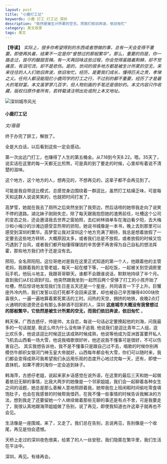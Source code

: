 ```yaml
---
layout: post
title: "小鹿打工记"
keywords: 小鹿 打工 打工记 深圳
description: "依然是被生计所累的空无，而我们依旧奔波，依旧匆忙"
category: 美文收录
tags: 美文
---
```


**【导读】** *实际上，很多你希望得到的东西或者想做的事，总有一天会变得不重要。即使再执着，结果不一定是你“曾想过的那般繁华”。那么，重要的则是，你一路走过，尝尽的酸甜苦辣。有一天再回味这些过程，你会觉得虽踏着荆棘，却不觉痛苦，有泪可流，却不是悲伤。是的，世间的很多地方都是被生计所累的空无，来来往往的人人们依旧奔波，依旧匆忙。经历，是要我们成长，懂得匹夫之责，孝悌之义。任何人都没能阻拦小鹿同学的打工之行，不过别的都不重要，经历了才是最大的笔财富。本文虽寥寥几百字，但人物刻画的手笔还是很妙的。本文内容只作收藏，版权归原作者所有，若转载请注明出处或附上本文地址。*

![深圳城市风光](http://static.konghy.cn/xlwb/imgs/ww3/mw690/c3c88275gw1f7wvo7z9bbj20go0b6dgg.jpg)

#### 小鹿打工记

*文/蓓蓓*

终于办完了辞工，解放了。

全是大白话，以后看到这些一定会感动。

第一次出远门打工，也赚得了人生的第五桶金。从7.18到今天8.22。嗯。35天了，说实话在这里的每一天都无比煎熬，可是真的到了要走的时候，心里却有着说不清楚的滋味。

这个地方，这个地方的人，想再见的，不想再见的，这辈子都不会再见到了。

可能是我自带逗比模式，总感觉身边围绕着一群逗比，虽然打工枯燥乏味，可是每天和这群人说说笑笑的，也就把时间打发了。

高梦莹，她就在我去了厕所之后突然坐到了我旁边，然后话唠的她带我走向了说笑不停的道路。湖北妹子刚刚失恋，除了每天跟我抱怨她的渣男前任，吐槽这个公司的变态之处，还会邀请我去世界之窗拍照，去红树林骑单车在海边看夕阳，去大梅沙和小梅沙的沙滩边感受亚热带的骄阳，她说书城像是一本书，晚上去到那里可以感受到深圳的繁华。高梦莹让我对深圳这个地方充满了期待，我总是想着放假了一定要去这些地方转转，大概原因太多，或者我们总是不放假，或者放假的时候又恰巧遇到了台风，或者我们都开始懂得赚钱的辛苦便不再舍得为自己自私的想法挥霍，那些地方我们终于还是没有去。   

邢阳，全名邢阳阳。这位哥绝对是我在这里正式知道的第一个人，他跟着他的主管老妈，我跟着我的主管老姐，每天一起在楼下等，一起吃饭，一起被关到空调房里玩手机，他玩斗地主，我跟哥哥聊天。谁都不会跟谁说话，默默地持续了半个月。直到我们从E拉调到F拉。他突然跟我坐到一起然后两个受够了打工的小孩开始了吐槽，然后惊讶地发现我们生日差五天还是一个星座，共同语言一下子上升。巨蟹座外冷内热，我们发誓以后打死都不会回来这里，却也被自己辛苦赚得4000块欣喜很久，一遍一遍地算着累死累活的工时。闷热的天空，拥挤的地铁，夜晚2点灯火通明的街道旁还会有那么多醉酒不回家的人，深圳 **这座城市大概没有我曾想过的那般繁华，它依然是被生计所累的空无，而我们依旧奔波，依旧匆忙** 。

韩天保，广西古惑仔，帅是帅，太自恋，每说一句话必定要撩起他的刘海，问我最多的一句话就是. 我这么帅为什么没有妹子追我. 他说我们是逗比青年二人组，逗比欢乐多，他说该逗比时候逗比该成熟时候成熟，他说等他成为亚洲首富要开私人飞机去山西看一场大雪，他说我唱歌很好听，他还说我不懂事可是很好，不可以伤害自己。 其实我想告诉他，我不是不懂事只是跟自己过不去，唱歌的时候你别再模仿牛郎织女银河门神玉皇大帝就好，山西每年都会有大雪，你们可以随时来，我们都会变得成熟可我希望我们永远用乐观的态度开心地过完每一天，还有，即使一直抹机，如果不撩刘海你一定会追到妹子。

韩海萍，古惑仔老姐，说起来家乡话感觉在说外语，在这里的最后三天和她一起做着依旧无聊的事情，比我大两岁的她像是一个邻家姐姐，我们会一起聊着各种女生之间的话题，她总是那么善解人意地照顾着我，她带我在上班闲暇时间偷吃零食填饱肚子，也会在我感冒的时候帮我借药，在我不懂一些事情的时候告诉我解决的方法，想到我走了还要留她一个人继续做着那些无聊的事还是有点不舍，可是我要走了，我很认真地跟海萍姐姐做了告别，说了再见，即使我知道也许这辈子就再也不会见。

生活像是一座围城，来了，又走了。我们总在告别，总说再见，告别像是一个收尾，再见是怕会遗憾。

天桥上走过的深圳夜色很美，给累了的人一丝安慰，我们隐匿在繁华里，我们生活在平淡中。

深圳，再见。有缘再会。
